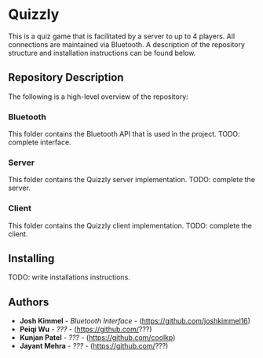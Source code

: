 # Quizzly

This is a quiz game that is facilitated by a server to up to 4 players. All connections are maintained via Bluetooth. A description of the repository structure and installation instructions can be found below.

## Repository Description

The following is a high-level overview of the repository:

### Bluetooth

This folder contains the Bluetooth API that is used in the project. TODO: complete interface.

### Server

This folder contains the Quizzly server implementation. TODO: complete the server.

### Client

This folder contains the Quizzly client implementation. TODO: complete the client.

## Installing

TODO: write installations instructions.

## Authors

* **Josh Kimmel** - *Bluetooth Interface* - (https://github.com/joshkimmel16)
* **Peiqi Wu** - *???* - (https://github.com/???)
* **Kunjan Patel** - *???* - (https://github.com/coolkp)
* **Jayant Mehra** - *???* - (https://github.com/???)

